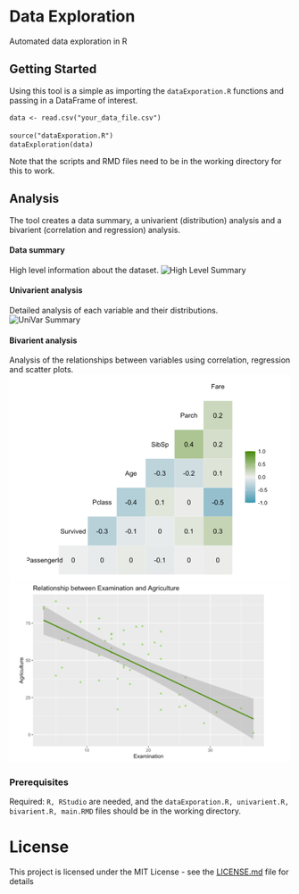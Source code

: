 # Data Exploration
Automated data exploration in R

## Getting Started

Using this tool is a simple as importing the ```dataExporation.R``` functions and passing in a DataFrame of interest.

```
data <- read.csv("your_data_file.csv")

source("dataExporation.R")
dataExploration(data)
```

Note that the scripts and RMD files need to be in the working directory for this to work.

## Analysis

The tool creates a data summary, a univarient (distribution) analysis and a bivarient (correlation and regression) analysis.

#### Data summary
High level information about the dataset.
![High Level Summary](https://github.com/Gholtes/dataExploration/images/highLevel.png)

#### Univarient analysis
Detailed analysis of each variable and their distributions.
![UniVar Summary](https://github.com/Gholtes/dataExploration/images/uniVar.png)

#### Bivarient analysis
Analysis of the relationships between variables using correlation, regression and scatter plots.
![UniVar Summary](https://github.com/Gholtes/dataExploration/blob/master/images/biVar1.PNG)
![UniVar Summary](https://github.com/Gholtes/dataExploration/blob/master/images/biVar2.PNG)

### Prerequisites

Required: ```R, RStudio``` are needed, and the ```dataExporation.R, univarient.R, bivarient.R, main.RMD``` files should be in the working directory.


# License

This project is licensed under the MIT License - see the [LICENSE.md](LICENSE.md) file for details
